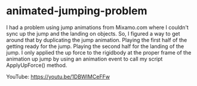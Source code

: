 # animated-jumping-problem
I had a problem using jump animations from Mixamo.com where I couldn't sync up the jump and the landing on objects. So, I figured a way to get around that by duplicating the jump animation. Playing the first half of the getting ready for the jump. Playing the second half for the landing of the jump. I only applied the up force to the rigidbody at the proper frame of the animation up jump by using an animation event to call my script ApplyUpForce() method.

YouTube:  https://youtu.be/1DBWIMCeFFw
